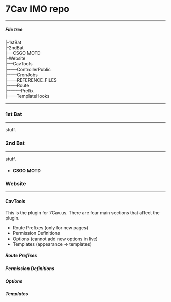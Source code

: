 # 7Cav IMO repo
<hr>

##### File tree

|-1stBat<br>
|-2ndBat<br>
|---CSGO MOTD<br>
|-Website<br>
|---CavTools<br>
|-----ControllerPublic<br>
|-----CronJobs<br>
|-----REFERENCE_FILES<br>
|-----Route<br>
|-------Prefix<br>
|-----TemplateHooks<br>

<hr>

### 1st Bat
<hr>

stuff.

### 2nd Bat
<hr>

stuff.

- #### CSGO MOTD

### Website
<hr>

#### CavTools

This is the plugin for 7Cav.us. There are four main sections that affect the
plugin.

- Route Prefixes (only for new pages)
- Permission Definitions
- Options (cannot add new options in live)
- Templates (appearance -> templates)

##### Route Prefixes

##### Permission Definitions

##### Options

##### Templates
